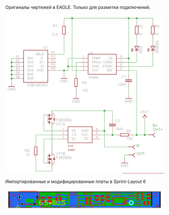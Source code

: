 
Оригиналы чертежей в EAGLE. Только для разметки подключений.

![](https://raw.githubusercontent.com/74ls00/TP4056_18650/master/sh.png)

Импортированные и модифицированные платы в Sprint-Layout 6

![](https://raw.githubusercontent.com/74ls00/TP4056_18650/master/pcb.png)
